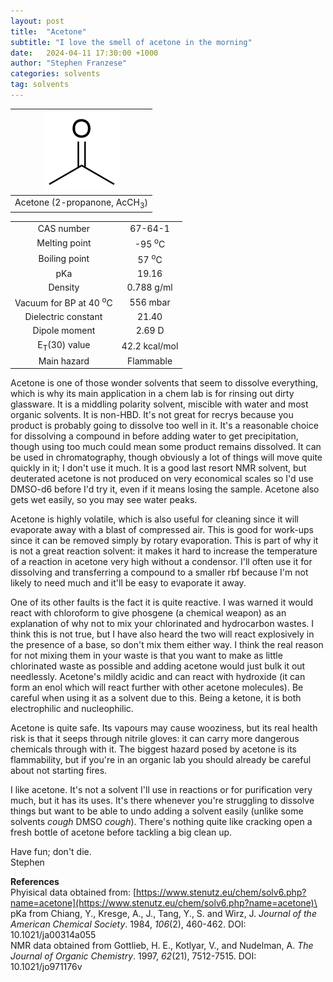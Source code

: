 ```yaml
---
layout: post
title:  "Acetone"
subtitle: "I love the smell of acetone in the morning"
date:   2024-04-11 17:30:00 +1000
author: "Stephen Franzese"
categories: solvents
tag: solvents
---
```



|![acetone](/assets/acetone.png)|
|:---:|
|Acetone (2-propanone, AcCH<sub>3</sub>)|

|  |  |
| :----------------: | :-----------------: |
| CAS number       | 	     67-64-1 |
| Melting point |   -95 <sup>o</sup>C  |
| Boiling point | 57 <sup>o</sup>C |
|      pKa      |         19.16        |
|    Density    |       0.788 g/ml      |
| Vacuum for BP at 40 <sup>o</sup>C |     556 mbar     |
| Dielectric constant | 21.40 |
| Dipole moment| 2.69 D |
| E<sub>T</sub>(30) value | 42.2 kcal/mol |
| Main hazard  | Flammable |

Acetone is one of those wonder solvents that seem to dissolve everything, which is why its main application in a chem lab is for rinsing out dirty glassware. It is a middling polarity solvent, miscible with water and most organic solvents. It is non-HBD. It's not great for recrys because you product is probably going to dissolve too well in it. It's a reasonable choice for dissolving a compound in before adding water to get precipitation, though using too much could mean some product remains dissolved. It can be used in chromatography, though obviously a lot of things will move quite quickly in it; I don't use it much. It is a good last resort NMR solvent, but deuterated acetone is not produced on very economical scales so I'd use DMSO-d6 before I'd try it, even if it means losing the sample. Acetone also gets wet easily, so you may see water peaks.

Acetone is highly volatile, which is also useful for cleaning since it will evaporate away with a blast of compressed air. This is good for work-ups since it can be removed simply by rotary evaporation. This is part of why it is not a great reaction solvent: it makes it hard to increase the temperature of a reaction in acetone very high without a condensor. I'll often use it for dissolving and transferring a compound to a smaller rbf because I'm not likely to need much and it'll be easy to evaporate it away.

One of its other faults is the fact it is quite reactive. I was warned it would react with chloroform to give phosgene (a chemical weapon) as an explanation of why not to mix your chlorinated and hydrocarbon wastes. I think this is not true, but I have also heard the two will react explosively in the presence of a base, so don't mix them either way. I think the real reason for not mixing them in your waste is that you want to make as little chlorinated waste as possible and adding acetone would just bulk it out needlessly. Acetone's mildly acidic and can react with hydroxide (it can form an enol which will react further with other acetone molecules). Be careful when using it as a solvent due to this. Being a ketone, it is both electrophilic and nucleophilic.

Acetone is quite safe. Its vapours may cause wooziness, but its real health risk is that it seeps through nitrile gloves: it can carry more dangerous chemicals through with it. The biggest hazard posed by acetone is its flammability, but if you're in an organic lab you should already be careful about not starting fires.

I like acetone. It's not a solvent I'll use in reactions or for purification very much, but it has its uses. It's there whenever you're struggling to dissolve things but want to be able to undo adding a solvent easily (unlike some solvents *cough* DMSO *cough*). There's nothing quite like cracking open a fresh bottle of acetone before tackling a big clean up.

Have fun; don't die.\
Stephen

**References**\
Phyisical data obtained from: [https://www.stenutz.eu/chem/solv6.php?name=acetone](https://www.stenutz.eu/chem/solv6.php?name=acetone)\
pKa from Chiang, Y., Kresge, A., J., Tang, Y., S. and Wirz, J. *Journal of the American Chemical Society*. 1984, *106*(2), 460-462. DOI: 10.1021/ja00314a055\
NMR data obtained from Gottlieb, H. E., Kotlyar, V., and Nudelman, A. *The Journal of Organic Chemistry*. 1997, *62*(21), 7512-7515. DOI: 10.1021/jo971176v
